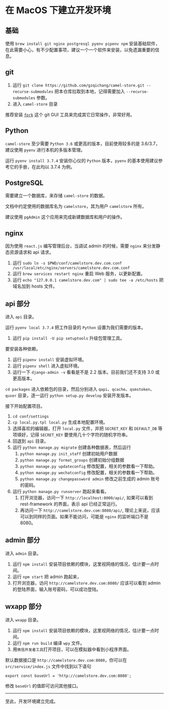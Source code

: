 # 在 MacOS 下建立开发环境

## 基础

使用 `brew install git nginx postgresql pyenv pipenv npm` 安装基础软件，在此需要小心，有不少配置事项，建议一个一个软件来安装，以免遗漏重要的信息。

## git

1. 运行 `git clone https://github.com/gzqichang/camel-store.git --recurse-submodules` 把本仓库拉取到本地，记得需要加入 `--recurse-submodules` 参数。
1. 进入 `camel-store` 目录

推荐安装 [`fork`](https://git-fork.com/) 这个 git GUI 工具来完成其它日常操作，非常好用。

## Python

`camel-store` 至少需要 `Python 3.6` 或更高的版本，目前使用较多的是 3.6/3.7，建议使用 `pyenv` 进行本机的多版本管理。

运行 `pyenv install 3.7.4` 安装你心仪的 `Python` 版本，`pyenv` 的基本使用建议参考它的手册，在此均以 3.7.4 为例。


## PostgreSQL

需要建立一个数据库，来存储 `camel-store` 的数据。

文档中约定使用的数据库名为 `camelstore`，其为用户 `camelstore` 所有。

建议使用 `pgAdmin` 这个应用来完成新建数据库和用户的操作。

## nginx

因为使用 `react.js` 编写管理后台，当调试 admin 的时候，需要 `nginx` 来分发静态资源请求和 api 请求。

1. 运行 `sudo ln -s $PWD/conf/camelstore.dev.com.conf /usr/local/etc/nginx/servers/camelstore.dev.com.conf`
1. 运行 `brew services restart nginx` 重启 Web 服务，以更新配置。
1. 运行 `echo "127.0.0.1 camelstore.dev.com" | sudo tee -a /etc/hosts` 把域名加到 hosts 文件。

## api 部分

进入 `api` 目录。

运行 `pyenv local 3.7.4` 把工作目录的 `Python` 设置为我们需要的版本。
1. 运行 `pip install -U pip setuptools` 升级包管理工具。

要安装各种依赖。

1. 运行 `pipenv install` 安装虚拟环境。
1. 运行 `pipenv shell` 进入虚拟环境。
1. 运行一下 `django-admin -v` 看看是不是 2.2 版本。目前我们还不支持 3.0 或更高版本。

`cd packages` 进入依赖包的目录，然后分别进入 `qapi`、`qcache`、`qsmstoken`、`quser` 目录，逐一运行 `python setup.py develop` 安装开发版本。

接下开始配置项目。

1. `cd conf/settings`
1. `cp local.py.tpl local.py` 生成本地配置环境。
1. 选择喜欢的编辑器，打开 `local.py` 文件，并把 `SECRET_KEY` 和 `DEFAULT_DB` 等项填好，记得 `SECRET_KEY` 要使用几十个字符的随机字符串。
1. 回退到 `api` 目录。
1. 运行 `python manage.py migrate` 创建各种数据表，然后运行
    1. `python manage.py init_staff` 创建初始用户数据
    1. `python manage.py format_groups` 创建初始分组数据
    1. `python manage.py updateconfig` 修改配置，相关的参数看一下帮助。
    1. `python manage.py wechatconfig` 修改配置，相关的参数看一下帮助。
    1. `python manage.py changepassword admin` 修改之前生成的 admin 账号的密码。
1. 运行 `python manage.py runserver` 跑起来看看。
    1. 打开浏览器，访问一下 `http://localhost:8000/api/`, 如果可以看到 rest-framework 的界面，表示 api 已经正常运行。
    1. 再访问一下 `http://camelstore.dev.com:8080/api/`, 理论上来说，应该可以到同样的页面。如果不能访问，可能是 `nginx` 的监听端口不是 8080。


## admin 部分

进入 `admin` 目录。

1. 运行 `npm install` 安装项目依赖的模块，这里视网络的情况，估计要一点时间。
1. 运行 `npm start` 把 admin 跑起来，
1. 打开浏览器，访问 `http://camelstore.dev.com:8080/` 应该可以看到 admin 的登陆界面，输入账号密码，可以成功登陆。

## wxapp 部分

进入 `wxapp` 目录。

1. 运行 `npm install` 安装项目依赖的模块，这里视网络的情况，估计要一点时间。
1. 运行 `npm run build` 编译 `wpy` 文件。
1. 用`微信开发者工具`打开项目，可以在模拟器中看到小程序界面。

默认数据接口是 `http://camelstore.dev.com:8080`，你可以在 `src/service/index.js` 文件中找到以下语句
```
export const baseUrl = 'http://camelstore.dev.com:8080';
```
修改 `baseUrl` 的值即可访问其他接口。

---------------

至此，开发环境建立完成。